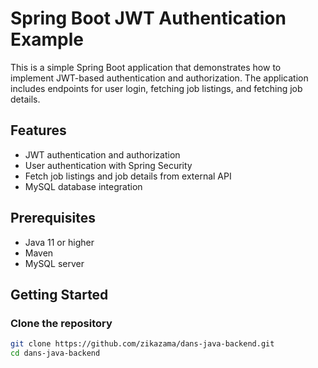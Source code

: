# Spring Boot JWT Authentication Example

This is a simple Spring Boot application that demonstrates how to implement JWT-based authentication and authorization. The application includes endpoints for user login, fetching job listings, and fetching job details.

## Features

- JWT authentication and authorization
- User authentication with Spring Security
- Fetch job listings and job details from external API
- MySQL database integration

## Prerequisites

- Java 11 or higher
- Maven
- MySQL server

## Getting Started

### Clone the repository

```sh
git clone https://github.com/zikazama/dans-java-backend.git
cd dans-java-backend
